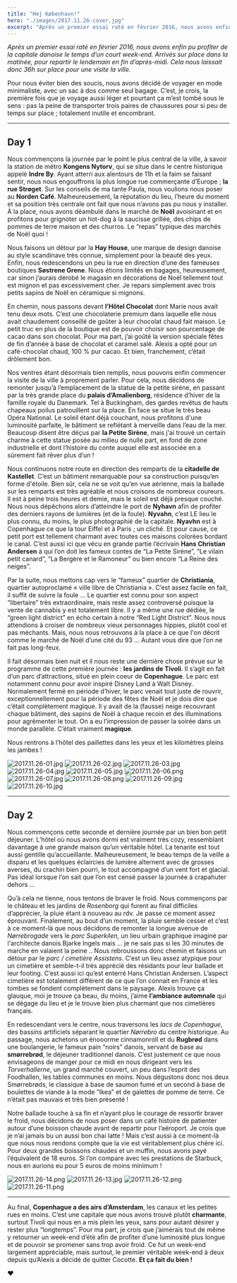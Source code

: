 ```yaml
---
title: "Hej København!"
hero: "./images/2017.11.26-cover.jpg"
excerpt: "Après un premier essai raté en février 2016, nous avons enfin pu profiter de la capitale danoise le temps d’un court week-end. Arrivés sur place dans la matinée, pour repartir le lendemain en fin d’après-midi. Cela nous laissait donc 36h sur place pour une visite la ville. Pour nous éviter bien des soucis, nous avons"
---
```

_Après un premier essai raté en février 2016, nous avons enfin pu profiter de la capitale danoise le temps d’un court week-end. Arrivés sur place dans la matinée, pour repartir le lendemain en fin d’après-midi. Cela nous laissait donc 36h sur place pour une visite la ville._

Pour nous éviter bien des soucis, nous avons décidé de voyager en mode minimaliste, avec un sac à dos comme seul bagage. C’est, je crois, la première fois que je voyage aussi léger et pourtant ça m’est tombé sous le sens : pas la peine de transporter trois paires de chaussures pour si peu de temps sur place ; totalement inutile et encombrant.

---

## Day 1

Nous commençons la journée par le point le plus central de la ville, à savoir la station de métro __Kongens Nytorv__, qui se situe dans le centre historique appelé __Indre By__. Ayant atterri aux alentours de 11h et la faim se faisant sentir, nous nous engouffrons la plus longue rue commerçante d’Europe ; __la rue Strøget__. Sur les conseils de ma tante Paula, nous voulions nous poser au __Norden Café__. Malheureusement, la réputation du lieu, l’heure du moment et sa position très centrale ont fait que nous n’avons pas pu nous y installer. À la place, nous avons déambulé dans le marché de ****Noël**** avoisinant et en profitons pour grignoter un hot-dog à la saucisse grillée, des chips de pommes de terre maison et des churros. Le “repas” typique des marchés de Noël quoi !

Nous faisons un détour par la __Hay House__, une marque de design danoise au style scandinave très connue, simplement pour la beauté des yeux. Enfin, nous redescendons un peu la rue en direction d’une des fameuses boutiques __Søstrene Grene__. Nous étions limités en bagages, heureusement, car sinon j’aurais dérobé le magasin en décorations de Noël tellement tout est mignon et pas excessivement cher. Je repars simplement avec trois petits sapins de Noël en céramique si mignons.

En chemin, nous passons devant __l’Hôtel Chocolat__ dont Marie nous avait tenu deux mots. C’est une chocolaterie premium dans laquelle elle nous avait chaudement conseillé de goûter à leur chocolat chaud fait maison. Le petit truc en plus de la boutique est de pouvoir choisir son pourcentage de cacao dans son chocolat. Pour ma part, j’ai goûté la version spéciale fêtes de fin d’année à base de chocolat et caramel salé. Alexis a opté pour un café-chocolat chaud, 100 % pur cacao. Et bien, franchement, c’était drôlement bon.

Nos ventres étant désormais bien remplis, nous pouvons enfin commencer la visite de la ville à proprement parler. Pour cela, nous décidons de remonter jusqu’à l’emplacement de la statue de la petite sirène, en passant par la très grande place du __palais d’Amalienborg__, résidence d’hiver de la famille royale du Danemark. Tel à Buckingham, des gardes revêtus de hauts chapeaux poilus patrouillent sur la place. En face se situe le très beau Opéra National. Le soleil étant déjà couchant, nous profitons d'une luminosité parfaite, le bâtiment se reflétant à merveille dans l’eau de la mer. Beaucoup disent être déçus par __la Petite Sirène__, mais j'ai trouvé un certain charme à cette statue posée au milieu de nulle part, en fond de zone industrielle et dont l’histoire du conte auquel elle est associée en a sûrement fait rêver plus d’un !

Nous continuons notre route en direction des remparts de la __citadelle de Kastellet__. C’est un bâtiment remarquable pour sa construction puisqu’en forme d'étoile. Bien sûr, cela ne se voit qu’en vue aérienne, mais la ballade sur les remparts est très agréable et nous croisons de nombreux coureurs. Il est à peine trois heures et demie, mais le soleil est déjà presque couché. Nous nous dépêchons alors d’atteindre le port de __Nyhavn__ afin de profiter des derniers rayons de lumières (et de la foule). __Nyvahn__, c’est LE lieu le plus connu, du moins, le plus photographié de la capitale. __Nyavhn__ est à Copenhague ce que la tour Eiffel et à Paris ; un cliché. Et pour cause, ce petit port est tellement charmant avec toutes ces maisons colorées bordant le canal. C’est aussi ici que vécu en grande partie l’écrivain __Hans Christian Andersen__ à qui l’on doit les fameux contes de “La Petite Sirène”, “Le vilain petit canard”, “La Bergère et le Ramoneur” ou bien encore “La Reine des neiges”.

Par la suite, nous mettons cap vers le “fameux” quartier de __Christiania__, quartier autoproclamé « ville libre de Christiania ». C’est assez facile en fait, il suffit de suivre la foule ... Le quartier est connu pour son aspect “libertaire” très extraordinaire, mais reste assez controversé puisque la vente de cannabis y est totalement libre. Il y a même une rue dédiée, le “green light district” en écho certain à notre “Red Light District”. Nous nous attendions à croiser de nombreux vieux personnages hippies, plutôt cool et pas méchants. Mais, nous nous retrouvons à la place à ce que l'on décrit comme le marché de Noël d’une cité du 93 ... Autant vous dire que l’on ne fait pas long-feux.

Il fait désormais bien nuit et il nous reste une dernière chose prévue sur le programme de cette première journée : __les jardins de Tivoli__. Il s’agit en fait d’un parc d’attractions, situé en plein coeur de ****Copenhague****. Le parc est notamment connu pour avoir inspiré Disney Land à Walt Disney. Normalement fermé en période d’hiver, le parc venait tout juste de rouvrir, exceptionnellement pour la période des fêtes de Noël et je dois dire que c’était complètement magique. Il y avait de la (fausse) neige recouvrant chaque bâtiment, des sapins de Noël à chaque recoin et des illuminations pour agrémenter le tout. On a eu l’impression de passer la soirée dans un monde parallèle. C’était vraiment **magique**.

Nous rentrons à l’hôtel des paillettes dans les yeux et les kilomètres pleins les jambes !

<div class="gallery">
<img alt="2017.11.26-01.jpg" src="./images/2017.11.26-01.jpg">
<img alt="2017.11.26-02.jpg" src="./images/2017.11.26-02.jpg">
<img alt="2017.11.26-03.jpg" src="./images/2017.11.26-03.jpg">
<img alt="2017.11.26-04.jpg" src="./images/2017.11.26-04.jpg">
<img alt="2017.11.26-05.jpg" src="./images/2017.11.26-05.jpg">
<img alt="2017.11.26-06.png" src="./images/2017.11.26-06.png">
<img alt="2017.11.26-07.jpg" src="./images/2017.11.26-07.jpg">
<img alt="2017.11.26-08.png" src="./images/2017.11.26-08.png">
<img alt="2017.11.26-09.jpg" src="./images/2017.11.26-09.jpg">
<img alt="2017.11.26-10.jpg" src="./images/2017.11.26-10.jpg">
</div>

---

## Day 2

Nous commençons cette seconde et dernière journée par un bien bon petit déjeuner. L’hôtel où nous avons dormi est vraiment très cozy, ressemblant davantage à une grande maison qu’un véritable hôtel. La tenante est tout aussi gentille qu’accueillante. Malheureusement, le beau temps de la veille a disparu et les quelques éclaircies de lumière alternent avec de grosses averses, du crachin bien pourri, le tout accompagné d’un vent fort et glacial. Pas idéal lorsque l’on sait que l’on est censé passer la journée à crapahuter dehors ...

Qu’à cela ne tienne, nous tentons de braver le froid. Nous commençons par le château et les jardins de _Rosenborg_ qui furent au final difficiles d’apprécier, la pluie étant à nouveau au rdv. Je passe ce moment assez éprouvant. Finalement, au bout d’un moment, la pluie semble cesser et c’est à ce moment-là que nous décidons de remonter la longue avenue de _Nørrebrogade_ vers le _parc Superkilen_, un lieu urbain graphique imaginé par l'architecte danois Bjarke Ingels mais ... je ne sais pas si les 30 minutes de marche en valaient la peine .. Nous rebroussons donc chemin et faisons un détour par le _parc / cimetière Assistens_. C’est un lieu assez atypique pour un cimetière et semble-t-il très apprécié des résidants pour leur ballade et leur footing. C’est aussi ici qu’est enterré Hans Christian Andersen. L’aspect cimetière est totalement différent de ce que l’on connait en France et les tombes se fondent complètement dans le paysage. Alexis trouve ça glauque, moi je trouve ça beau, du moins, j’aime **l’ambiance automnale** qui se dégage du lieu et je le trouve bien plus charmant que nos cimetières français.

En redescendant vers le centre, nous traversons les _lacs de Copenhague_, des bassins artificiels séparant le quartier _Nørrebro_ du centre historique. Au passage, nous achetons un énooorme cinnamonroll et du **Rugbrød** dans une boulangerie, le fameux pain “noirs” danois, servant de base au **smørrebrød**, le déjeuner traditionnel danois. C’est justement ce que nous envisageons de manger pour ce midi en nous dirigeant vers les _Torverhallerne_, un grand marché couvert, un peu dans l’esprit des Foodhallen, les tables communes en moins. Nous dégustons donc nos deux Smørrebrøds, le classique à base de saumon fumé et un second à base de boulettes de viande à la mode “Ikea” et de galettes de pomme de terre. Ce n’était pas mauvais et très bien présenté !

Notre ballade touche à sa fin et n’ayant plus le courage de ressortir braver le froid, nous décidons de nous poser dans un café histoire de patienter autour d’une boisson chaude avant de repartir pour l’aéroport. Je crois que je n’ai jamais bu un aussi bon chai latte ! Mais c’est aussi à ce moment-là que nous nous rendons compte que la vie est véritablement plus chère ici. Pour deux grandes boissons chaudes et un muffin, nous avons payé l’équivalent de 18 euros. Si l’on compare avec les prestations de Starbuck, nous en aurions eu pour 5 euros de moins minimum !

<div class="gallery">
<img alt="2017.11.26-14.png" src="./images/2017.11.26-14.png">
<img alt="2017.11.26-13.jpg" src="./images/2017.11.26-13.jpg">
<img alt="2017.11.26-12.png" src="./images/2017.11.26-12.png">
<img alt="2017.11.26-11.png" src="./images/2017.11.26-11.png">
</div>

---

Au final, **Copenhague a des airs d’Amsterdam**, les canaux et les petites rues en moins. C’est une capitale que nous avons trouvé plutôt **charmante**, surtout Tivoli qui nous en a mis plein les yeux, sans pour autant désirer y rester plus “longtemps”. Pour ma part, je crois que j’aimerais tout de même y retourner un week-end d’été afin de profiter d’une luminosité plus longue et de pouvoir se promener sans trop avoir froid. Ce fut un week-end largement appréciable, mais surtout, le premier véritable week-end à deux depuis qu’Alexis a décidé de quitter Cocotte. **Et ça fait du bien !**

**♥**
